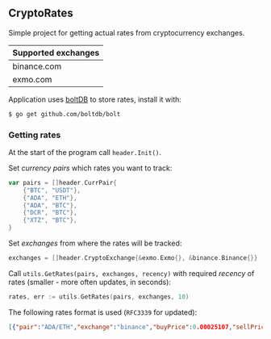 ## CryptoRates

Simple project for getting actual rates from cryptocurrency exchanges.

Supported exchanges |
------------------- |
binance.com |
exmo.com |

Application uses [boltDB](https://github.com/boltdb/bolt) to store rates, install it with:

```sh
$ go get github.com/boltdb/bolt
```

### Getting rates
At the start of the program call `header.Init()`.

Set *currency pairs* which rates you want to track:
```go
var pairs = []header.CurrPair{
	{"BTC", "USDT"},
	{"ADA", "ETH"},
	{"ADA", "BTC"},
	{"DCR", "BTC"},
	{"XTZ", "BTC"},
}
```

Set *exchanges* from where the rates will be tracked:
```go
exchanges = []header.CryptoExchange{&exmo.Exmo{}, &binance.Binance{}}
```

Call `utils.GetRates(pairs, exchanges, recency)` with required *recency* of rates (smaller - more often updates, in seconds):
```go
rates, err := utils.GetRates(pairs, exchanges, 10)
```

The following rates format is used (`RFC3339` for updated):
```json
[{"pair":"ADA/ETH","exchange":"binance","buyPrice":0.00025107,"sellPrice":0.00025154,"updated":"2020-01-17T01:14:39+03:00"},{"pair":"BTC/USDT","exchange":"binance","buyPrice":8705.46,"sellPrice":8705.91,"updated":"2020-01-17T01:14:39+03:00"},{"pair":"BTC/USDT","exchange":"exmo","buyPrice":8686.6,"sellPrice":8725.49999999,"updated":"2020-01-17T01:14:39+03:00"},{"pair":"ADA/ETH","exchange":"exmo","buyPrice":0.00025046,"sellPrice":0.00025197,"updated":"2020-01-17T01:14:40+03:00"}]
```
